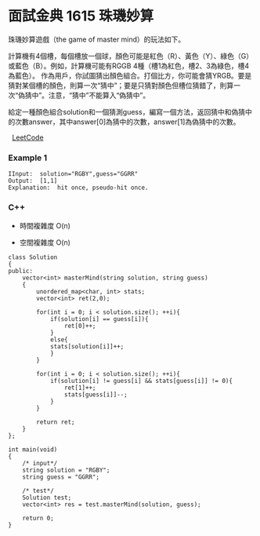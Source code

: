 # 面試金典 1615 珠璣妙算

珠璣妙算遊戲（the game of master mind）的玩法如下。

計算機有4個槽，每個槽放一個球，顏色可能是紅色（R）、黃色（Y）、綠色（G）或藍色（B）。例如，計算機可能有RGGB 4種（槽1為紅色，槽2、3為綠色，槽4為藍色）。
作為用戶，你試圖猜出顏色組合。打個比方，你可能會猜YRGB。要是猜對某個槽的顏色，則算一次“猜中”；要是只猜對顏色但槽位猜錯了，則算一次“偽猜中”。注意，“猜中”不能算入“偽猜中”。

給定一種顏色組合solution和一個猜測guess，編寫一個方法，返回猜中和偽猜中的次數answer，其中answer[0]為猜中的次數，answer[1]為偽猜中的次數。

 
[LeetCode](https://leetcode-cn.com/problems/master-mind-lcci/)

### Example 1
```
IInput:  solution="RGBY",guess="GGRR"
Output:  [1,1]
Explanation:  hit once, pseudo-hit once.
```


### C++ 

* 時間複雜度 O(n) 

* 空間複雜度 O(n)

```
class Solution
{
public:
    vector<int> masterMind(string solution, string guess)
    {
        unordered_map<char, int> stats;
        vector<int> ret(2,0);
       
        for(int i = 0; i < solution.size(); ++i){
            if(solution[i] == guess[i]){    
                ret[0]++;                
            }
            else{
            stats[solution[i]]++;
            }
        }

        for(int i = 0; i < solution.size(); ++i){
            if(solution[i] != guess[i] && stats[guess[i]] != 0){    
                ret[1]++;
                stats[guess[i]]--;
            }
        }

        return ret;
    }
};

int main(void)
{
    /* input*/
    string solution = "RGBY";
    string guess = "GGRR";

    /* test*/
    Solution test;
    vector<int> res = test.masterMind(solution, guess);

    return 0;
}
```
